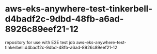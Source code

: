 # aws-eks-anywhere-test-tinkerbell-d4badf2c-9dbd-48fb-a6ad-8926c89eef21-12
repository for use with E2E test job aws-eks-anywhere-test-tinkerbell:d4badf2c-9dbd-48fb-a6ad-8926c89eef21-12
